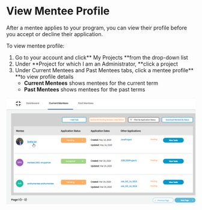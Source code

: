 # View Mentee Profile

After a mentee applies to your program, you can view their profile before you accept or decline their application.

To view mentee profile:

1. Go to your account and click** My Projects **from the drop-down list
2. Under **Project for which I am an Administrator, **click a project
3. Under Current Mentees and Past Mentees tabs, click a mentee profile** **to view  profile details
   * **Current Mentees** shows mentees for the current term
   * **Past Mentees** shows mentees for the past terms

![](<../../.gitbook/assets/mentee-profile (2).png>)
